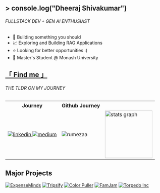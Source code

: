 ## &gt; console.log("Dheeraj Shivakumar")
<h6>FULLSTACK DEV ◦ GEN AI ENTHUSIAST</h6>


<ul>
  <li>
    👾 Building something you should
  </li>
  <li>
    📈 Exploring and Building RAG Applications
  </li>
  <li>
    ⭐ Looking for better opportunities :)
  </li>
    <li>
    📌 Master's Student @ Monash University </li>
</ul>

##  <a href="https://dheeraj-develops.vercel.app/">「 Find me 」</a>
<h6>THE TLDR ON MY JOURNEY</h6>

<table>
  <tr>
    <th>Journey</th>
    <th>Github Journey</th>
  </tr>
  <tr>
    <td align="center"> 
      <a href="https://www.linkedin.com/in/dheerajs7" target="_blank">
  <img src="https://img.shields.io/badge/LinkedIn-0077B5?style=for-the-badge&logo=linkedin&logoColor=white" alt="linkedin"/>
 </a>
     <a href="https://medium.com/@dheerajkumar13127" target="_blank">
  <img src="https://img.shields.io/badge/Medium-000000?style=for-the-badge&logo=medium&logoColor=white" alt="medium"/>
 </a>
    </td>
    <td> <img src="https://github-readme-stats.vercel.app/api/top-langs/?username=dheeraj13127&layout=compact&theme=nightowl&hide_border=true&exclude_repo=the-www-blog,clean-water-foundation&langs_count=6" alt="rumezaa" /></td>
    <td>
       <img src="https://github-readme-stats.vercel.app/api?username=dheeraj13127&hide_title=false&hide_rank=false&show_icons=true&include_all_commits=true&count_private=true&disable_animations=false&theme=dracula&locale=en&hide_border=false&order=1" height="150" alt="stats graph"  />
    </td>
  </tr>
</table>

## Major Projects
[![ExpenseMinds](https://github-readme-stats.vercel.app/api/pin/?username=dheeraj13127&repo=expense-minds&border_color=7F3FBF&bg_color=0D1117&title_color=C9D1D9&text_color=8B949E&icon_color=7F3FBF)](https://github.com/dheeraj13127/expense-minds)
[![Tripsify](https://github-readme-stats.vercel.app/api/pin/?username=dheeraj13127&repo=Tripsify&border_color=7F3FBF&bg_color=0D1117&title_color=C9D1D9&text_color=8B949E&icon_color=7F3FBF)](https://github.com/dheeraj13127/Tripsify)
[![Color Puller](https://github-readme-stats.vercel.app/api/pin/?username=dheeraj13127&repo=color-puller&border_color=7F3FBF&bg_color=0D1117&title_color=C9D1D9&text_color=8B949E&icon_color=7F3FBF)](https://github.com/dheeraj13127/color-puller)
[![FamJam](https://github-readme-stats.vercel.app/api/pin/?username=dheeraj13127&repo=famjam&border_color=7F3FBF&bg_color=0D1117&title_color=C9D1D9&text_color=8B949E&icon_color=7F3FBF)](https://github.com/dheeraj13127/famjam)
[![Torpedo Inc](https://github-readme-stats.vercel.app/api/pin/?username=dheeraj13127&repo=Tipogram&border_color=7F3FBF&bg_color=0D1117&title_color=C9D1D9&text_color=8B949E&icon_color=7F3FBF)](https://github.com/dheeraj13127/Tipogram)




